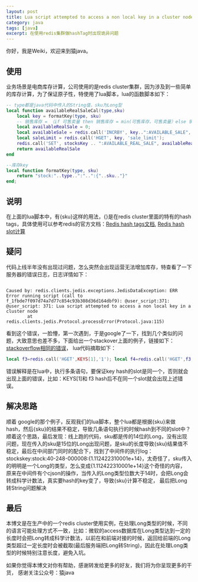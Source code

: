 ```yaml
---
layout: post
title: Lua script attempted to access a non local key in a cluster node
category: java
tags: [java]
excerpt: 在使用redis集群做hashTag时出现诡异问题
--- 
```


你好，我是Weiki，欢迎来到猿java。

## 使用
业务场景是电商库存计算，公司使用的是redis cluster集群，因为涉及到一些简单的库存计算，为了保证原子性，特使用了lua脚本，lua的函数脚本如下：
```lua
-- type都是java代码中传入的String值，sku为Long型
local function availableRealSaleCal(type,sku)
    local key = formatKey(type, sku)
    -- 销售库存 = （if 可售卖量 then 销售库存 = min(可售库存，可售卖量）else 销售库存 = 可售库存 end）
    local availableRealSale = 0;
    local availableSale = redis.call('INCRBY', key..":AVAILABLE_SALE", 0);
    local saleLimit = redis.call('HGET', key, 'sale_limit');
    redis.call('SET', stocksKey .. ":AVAILABLE_REAL_SALE", availableRealSale);
    return availableRealSale
end

--库存key
local function formatKey(type, sku)
    return "stock:"..type..":"..":{"..sku.."}"
end;
```
## 说明
在上面的lua脚本中，有{sku}这样的用法，{}是在redis cluster里面的特有的hash tags，具体使用可以参考redis的官方文档：[Redis hash tags文档](https://redis.io/docs/manual/scaling/),
[Redis hash slot计算](https://redis.io/commands/cluster-keyslot/)

## 疑问
代码上线半年没有出现过问题，怎么突然会出现运营无法增加库存，特查看了一下服务器的错误日志，日志详情如下：

```log

Caused by: redis.clients.jedis.exceptions.JedisDataException: ERR Error running script (call to f_1fbde7f097d74a7d77c854c93b308d36d164dbf9): @user_script:371: @user_script: 371: Lua script attempted to access a non local key in a cluster node
        at redis.clients.jedis.Protocol.processError(Protocol.java:115)

```
看到这个错误，一脸懵，第一次遇到，于是google了一下，找到几个类似的问题，大致意思也差不多，下面给出一个stackover上面的例子，链接如下：[stackoverflow相同的错误](https://stackoverflow.com/questions/49622787/lua-script-attempted-to-access-a-non-local-key-in-a-cluster-node)，
lua代码摘取如下：

```lua
local f3=redis.call('HGET',KEYS[1],'1'); local f4=redis.call('HGET',f3,'1') ; return f4;
```
错误解释是在lua中，执行多条语句，要保证key hash的slot是同一个，否则就会出现上面的错误，比如：KEYS[1]和 f3 hash后不在同一个slot就会出现上述错误。

## 解决思路
顺着 google的那个例子，反观我们的lua脚本，整个lua都是根据{sku}来做hash，然后{sku}的结果不稳定，导致几条语句执行的时候hash到不同的slot中？ 顺着这个思路，最后发现：线上跑的代码，sku都是传的14位的Long，没有出现问题，现在传入的sku是15位的Long出现问题，是sku的长度导致{sku}结果值不稳定，最后在中间部门同时的配合下，找到了中间件的执行log：stockskey:stock:40-248-000008:{1.112422310001e+14}，太奇怪了，sku传入的明明是一个Long的类型，怎么变成{1.112422310001e+14}这个奇怪的内容，
原来在中间件有个cjson的操作，当传入的Long类型位数大于14时，会把Long会转成科学计数法，真实要hash的key变了，导致{sku}计算不稳定， 最后把Long转String问题解决


## 最后
本博文是在生产中的一个redis cluster使用实例，在处理Long类型的时候，不同的语言可能处理方式不一致，比如：微软的access数据库在Long类型达到一定的长度时会把Long转成科学计数法，以前在和前端对接的时候，返回给前端的Long类型超过一定长度时会被截取(最后服务端把Long转String)，因此在处理Long类型的时候特别注意长度，避免入坑。

如果你觉得本博文对你有帮助，感谢转发给更多的好友，我们将为你呈现更多的干货， 感谢关注公众号：猿java
